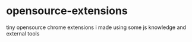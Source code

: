 # opensource-extensions
tiny opensource chrome extensions i made using some js knowledge and external tools
